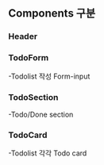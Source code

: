 ## Components 구분

### Header

### TodoForm
-Todolist 작성 Form-input 

### TodoSection
-Todo/Done section 

### TodoCard
-Todolist 각각 Todo card 

